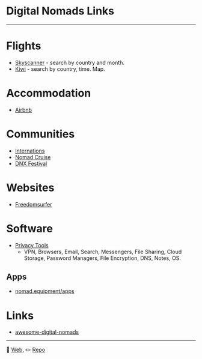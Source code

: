 # Digital Nomads Links

---

# Flights

* [Skyscanner](http://skyscanner.com/) - search by country and month.
* [Kiwi](https://www.kiwi.com) - search by country, time. Map.

# Accommodation

* [Airbnb](https://www.airbnb.com/)

# Communities

* [Internations](https://www.internations.org/)
* [Nomad Cruise](https://www.nomadcruise.com/)
* [DNX Festival](https://www.dnxfestival.com/)

# Websites

* [Freedomsurfer](https://www.freedomsurfer.com/)

# Software

* [Privacy Tools](https://www.privacytools.io/)
  * VPN, Browsers, Email, Search, Messengers, File Sharing, Cloud Storage, Password Managers, File Encryption, DNS, Notes, OS. 

## Apps

* [nomad.equipment/apps](http://nomad.equipment/apps/)


# Links

* [awesome-digital-nomads](https://github.com/cbovis/awesome-digital-nomads)

---
🔗 [Web](https://intershore.github.io/digital-nomads/), ✏️ [Repo](https://github.com/intershore/digital-nomads/)
